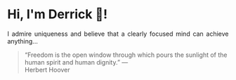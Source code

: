 # Hi, I'm Derrick 👋!
<p align="justify">I admire uniqueness and believe that a clearly focused mind can achieve anything...</p> 
<!-- #quote-start -->
<blockquote>&ldquo;Freedom is the open window through which pours the sunlight of the human spirit and human dignity.&rdquo; &mdash; <footer>Herbert Hoover</footer></blockquote>
<!-- #quote-end -->
